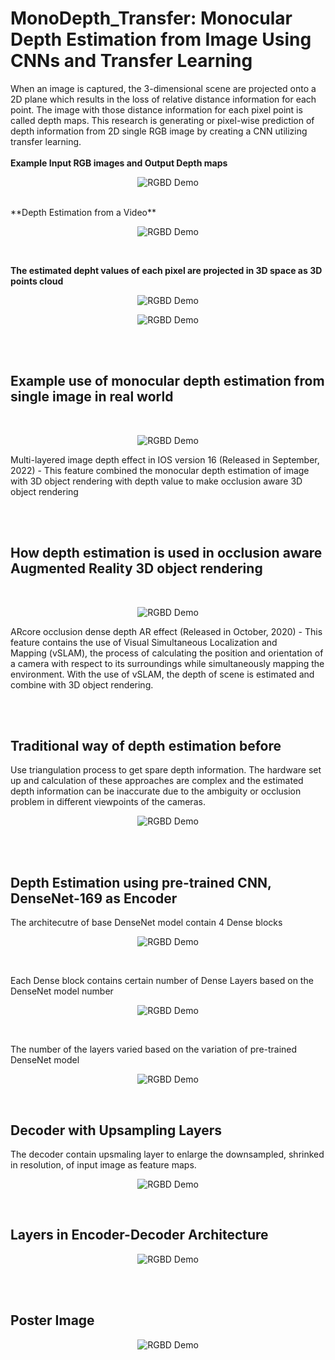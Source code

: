 # MonoDepth_Transfer: Monocular Depth Estimation from Image Using CNNs and Transfer Learning
When an image is captured, the 3-dimensional scene are projected onto a 2D plane which results in the loss of relative distance information for each point. 
The image with those distance information for each pixel point is called depth maps. This research is generating or pixel-wise prediction of depth information from 2D single RGB image by creating a CNN utilizing transfer learning.
<br><br>
**Example Input RGB images and Output Depth maps**
<p align="center">
  <img style="max-width:500px" src="depth_output_results/results_img.png" width="" alt="RGBD Demo">
</p>

<br>
**Depth Estimation from a Video**
<br>
<p align="center">
  <img style="max-width:500px" src="depth_output_results/video_depth_result.gif" width="" alt="RGBD Demo">
</p>
<br>

**The estimated depht values of each pixel are projected in 3D space as 3D points cloud**
<p align="center">
  <img style="max-width:500px" src="other_pictures/point_cloud1.png" width="" alt="RGBD Demo">
</p>

<p align="center">
  <img style="max-width:500px" src="other_pictures/point_cloud2.png" width="" alt="RGBD Demo">
</p>

<br><br>



## Example use of monocular depth estimation from single image in real world
<br>
<p align="center">
  <img style="max-width:500px" src="https://github.com/kelvin-kkw/MonoDepth_Transfer/assets/105034699/2be71d1a-363e-4918-856e-e8b62d7b1e3a" width="" alt="RGBD Demo">
</p>
Multi-layered image depth effect in IOS version 16 (Released in September, 2022)
- This feature combined the monocular depth estimation of image with 3D object rendering with depth value to make occlusion aware 3D object rendering

<br><br>
## How depth estimation is used in occlusion aware Augmented Reality 3D object rendering
<br>
<p align="center">
  <img style="max-width:500px" src="other_pictures/cat_occ.png" width="" alt="RGBD Demo">
</p>
ARcore occlusion dense depth AR effect (Released in October, 2020)
- This feature contains the use of Visual Simultaneous Localization and Mapping (vSLAM), the process of calculating the position and orientation of a camera with respect to its surroundings while simultaneously mapping the environment. With the use of vSLAM, the depth of scene is estimated and combine with 3D object rendering.

<br><br>



## Traditional way of depth estimation before
Use triangulation process to get spare depth information. The hardware set up and calculation of these 
approaches are complex and the estimated depth information can be inaccurate due to the ambiguity or occlusion problem in different viewpoints of the cameras. 
<p align="center">
  <img style="max-width:500px" src="other_pictures/stereo_camera.png" width="" alt="RGBD Demo">
</p>

<br><br>



## Depth Estimation using pre-trained CNN, DenseNet-169 as Encoder
The architecutre of base DenseNet model contain 4 Dense blocks
<p align="center">
  <img style="max-width:500px" src="other_pictures/DenseNet_example.png" width="" alt="RGBD Demo">
</p>
<br>


Each Dense block contains certain number of Dense Layers based on the DenseNet model number
<p align="center">
  <img style="max-width:500px" src="other_pictures/Dense_block.png" width="" alt="RGBD Demo">
</p>
<br>


The number of the layers varied based on the variation of pre-trained DenseNet model
<p align="center">
  <img style="max-width:500px" src="other_pictures/densenet_archs.png" width="" alt="RGBD Demo">
</p>
<br>


## Decoder with Upsampling Layers
The decoder contain upsmaling layer to enlarge the downsampled, shrinked in resolution, of input image as feature maps.
<p align="center">
  <img style="max-width:500px" src="other_pictures/bilinear.png" width="" alt="RGBD Demo">
</p>
<br>


## Layers in Encoder-Decoder Architecture
<p align="center">
  <img style="max-width:500px" src="other_pictures/model_layer.png" width="" alt="RGBD Demo">
</p>
<br><br>



## Poster Image
<p align="center">
  <img style="max-width:500px" src="other_pictures/poster.png" width="" alt="RGBD Demo">
</p>
<br>
